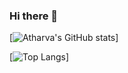 ### Hi there 👋
[![Atharva's GitHub stats](https://github-readme-stats.vercel.app/api?username=PHOENIXHEIR&show_icons=true&theme=midnight-purple)]



[![Top Langs](https://github-readme-stats.vercel.app/api/top-langs/?username=PHOENIXHEIR&layout=compact&theme=midnight-purple)]
<!--
**PHOENIXHEIR/PHOENIXHEIR** is a ✨ _special_ ✨ repository because its `README.md` (this file) appears on your GitHub profile.

Here are some ideas to get you started:

- 🔭 I’m currently working on ...
- 🌱 I’m currently learning ...
- 👯 I’m looking to collaborate on ...
- 🤔 I’m looking for help with ...
- 💬 Ask me about ...
- 📫 How to reach me: ...
- 😄 Pronouns: ...
- ⚡ Fun fact: ...
-->
